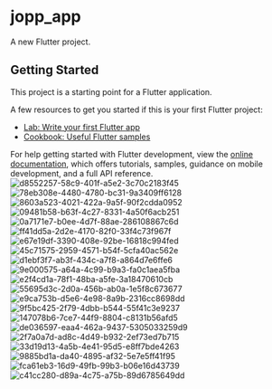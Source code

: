 # jopp_app

A new Flutter project.

## Getting Started

This project is a starting point for a Flutter application.

A few resources to get you started if this is your first Flutter project:

- [Lab: Write your first Flutter app](https://docs.flutter.dev/get-started/codelab)
- [Cookbook: Useful Flutter samples](https://docs.flutter.dev/cookbook)

For help getting started with Flutter development, view the
[online documentation](https://docs.flutter.dev/), which offers tutorials,
samples, guidance on mobile development, and a full API reference.
![d8552257-58c9-401f-a5e2-3c70c2183f45](https://github.com/ahmedamgaddd/jopp_app/assets/137118207/b83fba54-067a-4a12-ac53-00572d843b07)
![78eb308e-4480-4780-bc31-9a3409ff6128](https://github.com/ahmedamgaddd/jopp_app/assets/137118207/612e6a14-c43d-4811-bbb4-c97cefa8078f)
![8603a523-4021-422a-9a5f-90f2cdda0952](https://github.com/ahmedamgaddd/jopp_app/assets/137118207/00c72e24-b66f-4e3b-9bec-ce890a263ab9)
![09481b58-b63f-4c27-8331-4a50f6acb251](https://github.com/ahmedamgaddd/jopp_app/assets/137118207/5d834ce8-0432-450a-b9c2-748bcb8b196b)
![0a7171e7-b0ee-4d7f-88ae-286108867c6d](https://github.com/ahmedamgaddd/jopp_app/assets/137118207/1969b9e4-dbac-4430-b718-9b87d912e0d8)
![ff41dd5a-2d2e-4170-82f0-33f4c73f967f](https://github.com/ahmedamgaddd/jopp_app/assets/137118207/de7b328c-94b9-44d2-9942-937d9ba774ff)
![e67e19df-3390-408e-92be-16818c994fed](https://github.com/ahmedamgaddd/jopp_app/assets/137118207/966a0b98-e0ef-491c-9ebe-8c370e46498c)
![45c71575-2959-4571-b54f-5cfa40ac562e](https://github.com/ahmedamgaddd/jopp_app/assets/137118207/79558e48-973c-494e-b665-ccdbba97b5b4)
![d1ebf3f7-ab3f-434c-a7f8-a864d7e6ffe6](https://github.com/ahmedamgaddd/jopp_app/assets/137118207/b8398572-6471-43a6-98be-36e979e0fe6b)
![9e000575-a64a-4c99-b9a3-fa0c1aea5fba](https://github.com/ahmedamgaddd/jopp_app/assets/137118207/dced29f1-dc76-4d38-8287-18c323a4a1f4)
![e2f4cd1a-78f1-48ba-a5fe-3a18470610cb](https://github.com/ahmedamgaddd/jopp_app/assets/137118207/6f278f54-f49e-4a07-99af-ed7a49162ad6)
![55695d3c-2d0a-456b-ab0a-1e5f8c673677](https://github.com/ahmedamgaddd/jopp_app/assets/137118207/6ba0df34-1916-418d-a7e9-e4b28a624ea7)
![e9ca753b-d5e6-4e98-8a9b-2316cc8698dd](https://github.com/ahmedamgaddd/jopp_app/assets/137118207/3aff6fcf-ae44-4a0c-ae5f-ae472c1d17b7)
![9f5bc425-2f79-4dbb-b544-55f41c3e9237](https://github.com/ahmedamgaddd/jopp_app/assets/137118207/a7e36d1d-221b-4f0c-813c-7bac3e2533e4)
![147078b6-7ce7-44f9-8804-c8131b56afd5](https://github.com/ahmedamgaddd/jopp_app/assets/137118207/715a7765-646e-4796-b0ce-c5a32e40d815)
![de036597-eaa4-462a-9437-5305033259d9](https://github.com/ahmedamgaddd/jopp_app/assets/137118207/b5827814-4556-4e5a-b2dc-6639677d450a)
![2f7a0a7d-ad8c-4d49-b932-2ef73ed7b715](https://github.com/ahmedamgaddd/jopp_app/assets/137118207/9c9d3f82-ee3d-438e-b98e-dffd4384d133)
![33d19d13-4a5b-4e41-95d5-e8ff7bde4263](https://github.com/ahmedamgaddd/jopp_app/assets/137118207/52e2b2a2-2711-4454-a9b4-a395c92c06cd)
![9885bd1a-da40-4895-af32-5e7e5ff41f95](https://github.com/ahmedamgaddd/jopp_app/assets/137118207/55e07aad-cd21-468f-88b5-d8acb8683e78)
![fca61eb3-16d9-49fb-99b3-b06e16d43739](https://github.com/ahmedamgaddd/jopp_app/assets/137118207/928d6efd-fd98-494e-ac13-f416b1c67dd1)
![c41cc280-d89a-4c75-a75b-89d6785649dd](https://github.com/ahmedamgaddd/jopp_app/assets/137118207/5233765d-f24b-4c71-b513-28fdbadb5739)
